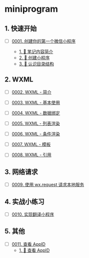
# miniprogram


## 1. 快速开始

- [ ] [0001. 创建你的第一个微信小程序](https://tdahuyou.github.io/TNotes.miniprogram/notes/0001.%20%E5%88%9B%E5%BB%BA%E4%BD%A0%E7%9A%84%E7%AC%AC%E4%B8%80%E4%B8%AA%E5%BE%AE%E4%BF%A1%E5%B0%8F%E7%A8%8B%E5%BA%8F/README) <!-- [locale](./notes/0001.%20%E5%88%9B%E5%BB%BA%E4%BD%A0%E7%9A%84%E7%AC%AC%E4%B8%80%E4%B8%AA%E5%BE%AE%E4%BF%A1%E5%B0%8F%E7%A8%8B%E5%BA%8F/README) -->  
  
  - [1. 📝 笔记内容简介](https://tdahuyou.github.io/TNotes.miniprogram/notes/0001.%20%E5%88%9B%E5%BB%BA%E4%BD%A0%E7%9A%84%E7%AC%AC%E4%B8%80%E4%B8%AA%E5%BE%AE%E4%BF%A1%E5%B0%8F%E7%A8%8B%E5%BA%8F/README#1--笔记内容简介)
  - [2. 📒 创建小程序](https://tdahuyou.github.io/TNotes.miniprogram/notes/0001.%20%E5%88%9B%E5%BB%BA%E4%BD%A0%E7%9A%84%E7%AC%AC%E4%B8%80%E4%B8%AA%E5%BE%AE%E4%BF%A1%E5%B0%8F%E7%A8%8B%E5%BA%8F/README#2--创建小程序)
  - [3. 📒 认识目录结构](https://tdahuyou.github.io/TNotes.miniprogram/notes/0001.%20%E5%88%9B%E5%BB%BA%E4%BD%A0%E7%9A%84%E7%AC%AC%E4%B8%80%E4%B8%AA%E5%BE%AE%E4%BF%A1%E5%B0%8F%E7%A8%8B%E5%BA%8F/README#3--认识目录结构)
  

## 2. WXML

- [ ] [0002. WXML - 简介](https://tdahuyou.github.io/TNotes.miniprogram/notes/0002.%20WXML%20-%20%E7%AE%80%E4%BB%8B/README) <!-- [locale](./notes/0002.%20WXML%20-%20%E7%AE%80%E4%BB%8B/README) -->  
  
  
  

- [ ] [0003. WXML - 基本使用](https://tdahuyou.github.io/TNotes.miniprogram/notes/0003.%20WXML%20-%20%E5%9F%BA%E6%9C%AC%E4%BD%BF%E7%94%A8/README) <!-- [locale](./notes/0003.%20WXML%20-%20%E5%9F%BA%E6%9C%AC%E4%BD%BF%E7%94%A8/README) -->  
  
  
  

- [ ] [0004. WXML - 数据绑定](https://tdahuyou.github.io/TNotes.miniprogram/notes/0004.%20WXML%20-%20%E6%95%B0%E6%8D%AE%E7%BB%91%E5%AE%9A/README) <!-- [locale](./notes/0004.%20WXML%20-%20%E6%95%B0%E6%8D%AE%E7%BB%91%E5%AE%9A/README) -->  
  
  
  

- [ ] [0005. WXML - 列表渲染](https://tdahuyou.github.io/TNotes.miniprogram/notes/0005.%20WXML%20-%20%E5%88%97%E8%A1%A8%E6%B8%B2%E6%9F%93/README) <!-- [locale](./notes/0005.%20WXML%20-%20%E5%88%97%E8%A1%A8%E6%B8%B2%E6%9F%93/README) -->  
  
  
  

- [ ] [0006. WXML - 条件渲染](https://tdahuyou.github.io/TNotes.miniprogram/notes/0006.%20WXML%20-%20%E6%9D%A1%E4%BB%B6%E6%B8%B2%E6%9F%93/README) <!-- [locale](./notes/0006.%20WXML%20-%20%E6%9D%A1%E4%BB%B6%E6%B8%B2%E6%9F%93/README) -->  
  
  
  

- [ ] [0007. WXML - 模板](https://tdahuyou.github.io/TNotes.miniprogram/notes/0007.%20WXML%20-%20%E6%A8%A1%E6%9D%BF/README) <!-- [locale](./notes/0007.%20WXML%20-%20%E6%A8%A1%E6%9D%BF/README) -->  
  
  
  

- [ ] [0008. WXML - 引用](https://tdahuyou.github.io/TNotes.miniprogram/notes/0008.%20WXML%20-%20%E5%BC%95%E7%94%A8/README) <!-- [locale](./notes/0008.%20WXML%20-%20%E5%BC%95%E7%94%A8/README) -->  
  
  
  

## 3. 网络请求

- [ ] [0009. 使用 wx.request 请求本地服务](https://tdahuyou.github.io/TNotes.miniprogram/notes/0009.%20%E4%BD%BF%E7%94%A8%20wx.request%20%E8%AF%B7%E6%B1%82%E6%9C%AC%E5%9C%B0%E6%9C%8D%E5%8A%A1/README) <!-- [locale](./notes/0009.%20%E4%BD%BF%E7%94%A8%20wx.request%20%E8%AF%B7%E6%B1%82%E6%9C%AC%E5%9C%B0%E6%9C%8D%E5%8A%A1/README) -->  
  
  
  

## 4. 实战小练习

- [ ] [0010. 实现翻译小程序](https://tdahuyou.github.io/TNotes.miniprogram/notes/0010.%20%E5%AE%9E%E7%8E%B0%E7%BF%BB%E8%AF%91%E5%B0%8F%E7%A8%8B%E5%BA%8F/README) <!-- [locale](./notes/0010.%20%E5%AE%9E%E7%8E%B0%E7%BF%BB%E8%AF%91%E5%B0%8F%E7%A8%8B%E5%BA%8F/README) -->  
  
  
  

## 5. 其他

- [ ] [0011. 查看 AppID](https://tdahuyou.github.io/TNotes.miniprogram/notes/0011.%20%E6%9F%A5%E7%9C%8B%20AppID/README) <!-- [locale](./notes/0011.%20%E6%9F%A5%E7%9C%8B%20AppID/README) -->  
  - [1. 📒 查看 AppID](https://tdahuyou.github.io/TNotes.miniprogram/notes/0011.%20%E6%9F%A5%E7%9C%8B%20AppID/README#1--查看-appid)
  
